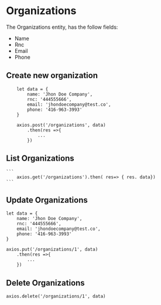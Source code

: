 # Organizations

The Organizations entity, has the follow fields:

- Name
- Rnc
- Email
- Phone

## Create new organization

```
    let data = {
        name: 'Jhon Doe Company',
        rnc: '444555666',
        email: 'jhondoecompany@test.co',
        phone: '416-963-3993'
    }

    axios.post('/organizations', data)
        .then(res =>{ 
            ...
        })
```

## List Organizations
    ``` 
        axios.get('/organizations').then( res=> { res. data})
    ```

## Update Organizations
    
    let data = {
        name: 'Jhon Doe Company',
        rnc: '444555666',
        email: 'jhondoecompany@test.co',
        phone: '416-963-3993'
    }

    axios.put('/organizations/1', data)
        .then(res =>{ 
            ...
        })

## Delete Organizations
    axios.delete('/organizations/1', data)